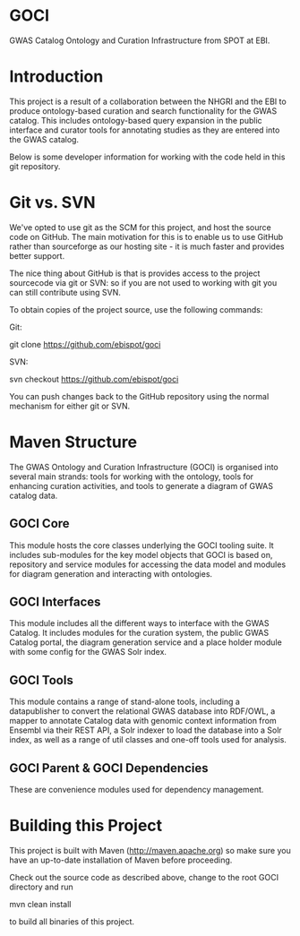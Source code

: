 
 # GOCI
 GWAS Catalog Ontology and Curation Infrastructure from SPOT at EBI.


  Introduction
  ============

This project is a result of a collaboration between the NHGRI and the EBI to produce ontology-based curation and search
functionality for the GWAS catalog.  This includes ontology-based query expansion in the public interface and curator
tools for annotating studies as they are entered into the GWAS catalog.

Below is some developer information for working with the code held in this git repository.

  Git vs. SVN
  ===========

We've opted to use git as the SCM for this project, and host the source code on GitHub.  The main motivation for this
is to enable us to use GitHub rather than sourceforge as our hosting site - it is much faster and provides better
support.

The nice thing about GitHub is that is provides access to the project sourcecode via git or SVN: so if you are not used
to working with git you can still contribute using SVN.

To obtain copies of the project source, use the following commands:

Git:

 git clone https://github.com/ebispot/goci

SVN:

 svn checkout https://github.com/ebispot/goci

You can push changes back to the GitHub repository using the normal mechanism for either git or SVN.

  Maven Structure
  ===============

The GWAS Ontology and Curation Infrastructure (GOCI) is organised into several main strands: tools for working with the
ontology, tools for enhancing curation activities, and tools to generate a diagram of GWAS catalog data.

  GOCI Core
  -------------

This module hosts the core classes underlying the GOCI tooling suite. It includes sub-modules for the key model objects that GOCI is based on, repository and service modules for accessing the data model and modules for diagram generation and interacting with ontologies.

  GOCI Interfaces
  -------------

This module includes all the different ways to interface with the GWAS Catalog. It includes modules for the curation system, the public GWAS Catalog portal, the diagram generation service and a place holder module with some config for the GWAS Solr index.


  GOCI Tools
  ------------

This module contains a range of stand-alone tools, including a datapublisher to convert the relational GWAS database into RDF/OWL, a mapper to annotate Catalog data with genomic context information from Ensembl via their REST API, a Solr indexer to load the database into a Solr index, as well as a range of util classes and one-off tools used for analysis.


  GOCI Parent & GOCI Dependencies
  ------------

These are convenience modules used for dependency management.



  Building this Project
  =====================

This project is built with Maven (http://maven.apache.org) so make sure you have an up-to-date installation of Maven
before proceeding.

Check out the source code as described above, change to the root GOCI directory and run

 mvn clean install

to build all binaries of this project.


